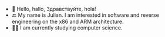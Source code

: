 - 👋 Hello, hallo, Здравствуйте, hola!
- 🔙 My name is Julian. I am interested in software and reverse engineering on the x86 and ARM architecture.
- 👨‍🎓 I am currently studying computer science.

<!---
juliangrtz/juliangrtz is a ✨ special ✨ repository because its `README.md` (this file) appears on your GitHub profile.
You can click the Preview link to take a look at your changes.
--->
